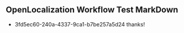 ## OpenLocalization Workflow Test MarkDown

* 3fd5ec60-240a-4337-9ca1-b7be257a5d24 
thanks!



<!--HONumber=Feb16_HO1-->
